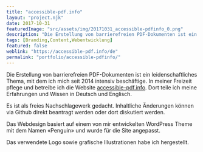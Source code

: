 ```yaml
---
title: "accessible-pdf.info"
layout: "project.njk"
date: 2017-10-31
featuredImage: "src/assets/img/20171031_accessible-pdfinfo_0.png"
description: "Die Erstellung von barrierefreien PDF-Dokumenten ist ein leidenschaftliches Thema, mit dem ich mich seit 2014 intensiv beschäftige. In meiner Freizeit pflege und betreibe ich die Website accessible-pdf.info"
tags: [Branding,Content,Webentwicklung]
featured: false
weblink: "https://accessible-pdf.info/de"
permalink: "portfolio/accessible-pdfinfo/"
---
```


Die Erstellung von barrierefreien PDF-Dokumenten ist ein leidenschaftliches Thema, mit dem ich mich seit 2014 intensiv beschäftige. In meiner Freizeit pflege und betreibe ich die Website [accessible-pdf.info](https://accessible-pdf.info/de). Dort teile ich meine Erfahrungen und Wissen in Deutsch und Englisch.

Es ist als freies Nachschlagewerk gedacht. Inhaltliche Änderungen können via Github direkt beantragt werden oder dort diskutiert werden.

Das Webdesign basiert auf einem von mir entwickelten WordPress Theme mit dem Namen «Penguin» und wurde für die Site angepasst.

Das verwendete Logo sowie grafische Illustrationen habe ich hergestellt.

